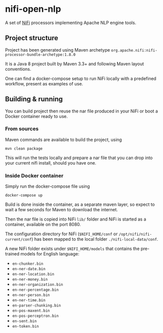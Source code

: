# nifi-open-nlp

A set of [NiFi](https://nifi.apache.org) processors implementing Apache NLP engine tools.

## Project structure

Project has been generated using Maven archetype 
`org.apache.nifi:nifi-processor-bundle-archetype:1.8.0`

It is a Java 8 project built by Maven 3.3+ and following Maven layout conventions.

One can find a docker-compose setup to run NiFi locally with a predefined workflow, 
present as examples of use.

## Building & running

You can build project then reuse the nar file produced in your NiFi or boot a Docker
container ready to use. 

### From sources

Maven commands are available to build the project, using

    mvn clean package

This will run the tests  locally and prepare a nar file that you can drop into 
your current nifi install, should you have one.

### Inside Docker container

Simply run the docker-compose file using

    docker-compose up

Build is done inside the container, as a separate maven layer, so expect to wait 
a few seconds for Maven to download the internet.

Then the nar file is copied into NiFi `lib/` folder and NiFi is started as a container, 
available on the port 8080.

The configuration directory for NiFi (`$NIFI_HOME/conf` or `/opt/nifi/nifi-current/conf`)
has been mapped to the local folder `./nifi-local-data/conf`.

A new NiFi folder exists under `$NIFI_HOME/models` that contains the pre-trained
models for English language:

* `en-chunker.bin`
* `en-ner-date.bin`
* `en-ner-location.bin`
* `en-ner-money.bin`
* `en-ner-organization.bin`
* `en-ner-percentage.bin`
* `en-ner-person.bin`
* `en-ner-time.bin`
* `en-parser-chunking.bin`
* `en-pos-maxent.bin`
* `en-pos-perceptron.bin`
* `en-sent.bin`
* `en-token.bin`
